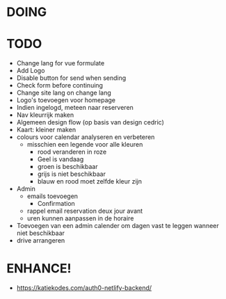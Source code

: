 # DOING

# TODO
- Change lang for vue formulate
- Add Logo
- Disable button for send when sending
- Check form before continuing
- Change site lang on change lang
- Logo's toevoegen voor homepage
- Indien ingelogd, meteen naar reserveren
- Nav kleurrijk maken
- Algemeen design flow (op basis van design cedric)
- Kaart: kleiner maken
- colours voor calendar analyseren en verbeteren
    - misschien een legende voor alle kleuren
      - rood veranderen in roze
      - Geel is vandaag
      - groen is beschikbaar
      - grijs is niet beschikbaar
      - blauw en rood moet zelfde kleur zijn
- Admin
    - emails toevoegen
        - Confirmation
    - rappel email reservation deux jour avant
    - uren kunnen aanpassen in de horaire
- Toevoegen van een admin calender om dagen vast te leggen wanneer niet beschikbaar
- drive arrangeren

# ENHANCE!
- https://katiekodes.com/auth0-netlify-backend/
